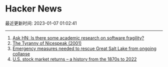 # Hacker News

最近更新时间: 2023-01-07 01:02:41

--- 
1. [Ask HN: Is there some academic research on software fragility?](https://news.ycombinator.com/item?id=34277033) 
2. [The Tyranny of Nicespeak (2001)](https://web.archive.org/web/20011106205530/http://www.consider.net/forum_new.php3?newTemplate=OpenObject&newTop=200111050017&newDisplayURN=200111050017) 
3. [Emergency measures needed to rescue Great Salt Lake from ongoing collapse](https://pws.byu.edu/great-salt-lake) 
4. [U.S. stock market returns – a history from the 1870s to 2022](https://themeasureofaplan.com/us-stock-market-returns-1870s-to-present/) 
